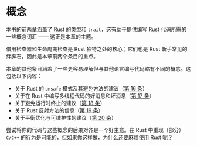 # 概念

本书的前两章涵盖了 Rust 的类型和 `trait`，这有助于提供编写 Rust 代码所需的一些概念词汇 —— 这正是本章的主题。

借用检查器和生命周期检查是 Rust 独特之处的核心；它们也是 Rust 新手常见的绊脚石，因此是本章前两个条目的重点。

本章的其他条目涵盖了一些更容易理解但与其他语言编写代码略有不同的概念。这包括以下内容：
- 关于 Rust 的 `unsafe` 模式及其避免方法的建议（[第 16 条]）
- 关于在 Rust 中编写多线程代码的好消息和坏消息（[第 17 条]）
- 关于避免运行时终止的建议（[第 18 条]）
- 关于 Rust 反射方法的信息（[第 19 条]）
- 关于平衡优化与可维护性的建议（[第 20 条]）

尝试将你的代码与这些概念的后果对齐是一个好主意。在 Rust 中重现（部分）`C/C++` 的行为是可能的，但如果你这样做，为什么还要麻烦使用 Rust 呢？

<!-- 参考链接 -->

[第 16 条]: chapter_3/item16-unsafe.md
[第 17 条]: chapter_3/item17-deadlock.md
[第 18 条]: chapter_3/item18-panic.md
[第 19 条]: chapter_3/item19-reflection.md
[第 20 条]: chapter_3/item20-optimize.md

